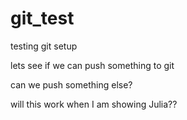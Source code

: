 # git_test
testing git setup

lets see if we can push something to git

can we push something else?

will this work when I am showing Julia??